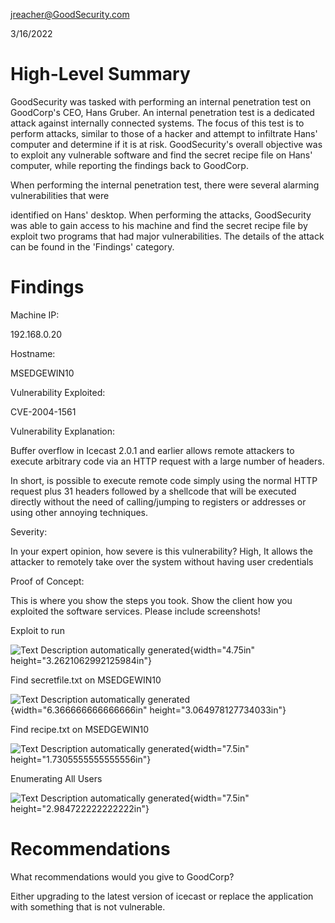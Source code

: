 <jreacher@GoodSecurity.com>

3/16/2022

# High-Level Summary

GoodSecurity was tasked with performing an internal penetration test on
GoodCorp's CEO, Hans Gruber. An internal penetration test is a dedicated
attack against internally connected systems. The focus of this test is
to perform attacks, similar to those of a hacker and attempt to
infiltrate Hans' computer and determine if it is at risk. GoodSecurity's
overall objective was to exploit any vulnerable software and find the
secret recipe file on Hans' computer, while reporting the findings back
to GoodCorp.

When performing the internal penetration test, there were several
alarming vulnerabilities that were

identified on Hans' desktop. When performing the attacks, GoodSecurity
was able to gain access to his machine and find the secret recipe file
by exploit two programs that had major vulnerabilities. The details of
the attack can be found in the 'Findings' category.

# Findings

Machine IP:

192.168.0.20

Hostname:

MSEDGEWIN10

Vulnerability Exploited:

CVE-2004-1561

Vulnerability Explanation:

Buffer overflow in Icecast 2.0.1 and earlier allows remote attackers to
execute arbitrary code via an HTTP request with a large number of
headers.

In short, is possible to execute remote code simply using the normal
HTTP request plus 31 headers followed by a shellcode that will be
executed directly without the need of calling/jumping to registers or
addresses or using other annoying techniques.

Severity:

In your expert opinion, how severe is this vulnerability? High, It
allows the attacker to remotely take over the system without having user
credentials

Proof of Concept:

This is where you show the steps you took. Show the client how you
exploited the software services. Please include screenshots!

Exploit to run

![Text Description automatically
generated](media\image1.png){width="4.75in"
height="3.2621062992125984in"}

Find secretfile.txt on MSEDGEWIN10

![Text Description automatically
generated](media\image2.png){width="6.366666666666666in"
height="3.064978127734033in"}

Find recipe.txt on MSEDGEWIN10

![Text Description automatically
generated](media\image3.png){width="7.5in"
height="1.7305555555555556in"}

Enumerating All Users

![Text Description automatically
generated](media\image4.png){width="7.5in" height="2.984722222222222in"}

# Recommendations

What recommendations would you give to GoodCorp?

Either upgrading to the latest version of icecast or replace the
application with something that is not vulnerable.
